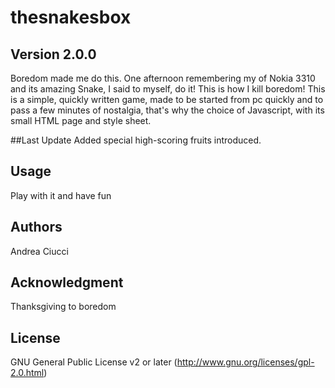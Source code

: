 # thesnakesbox

## Version 2.0.0

Boredom made me do this.
One afternoon remembering my of Nokia 3310 and its amazing Snake, I said to myself, do it!
This is how I kill boredom!
This is a simple, quickly written game, made to be started from pc quickly and to pass a few minutes of nostalgia, that's why the choice of Javascript, with its small HTML page and style sheet.

##Last Update
Added special high-scoring fruits introduced.

## Usage

Play with it and have fun

## Authors

Andrea Ciucci

## Acknowledgment

Thanksgiving to boredom

## License

GNU General Public License v2 or later (http://www.gnu.org/licenses/gpl-2.0.html)

